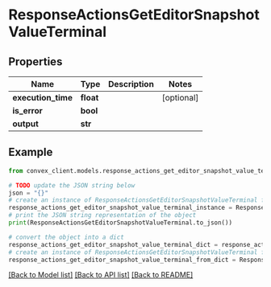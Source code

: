 # ResponseActionsGetEditorSnapshotValueTerminal


## Properties

Name | Type | Description | Notes
------------ | ------------- | ------------- | -------------
**execution_time** | **float** |  | [optional] 
**is_error** | **bool** |  | 
**output** | **str** |  | 

## Example

```python
from convex_client.models.response_actions_get_editor_snapshot_value_terminal import ResponseActionsGetEditorSnapshotValueTerminal

# TODO update the JSON string below
json = "{}"
# create an instance of ResponseActionsGetEditorSnapshotValueTerminal from a JSON string
response_actions_get_editor_snapshot_value_terminal_instance = ResponseActionsGetEditorSnapshotValueTerminal.from_json(json)
# print the JSON string representation of the object
print(ResponseActionsGetEditorSnapshotValueTerminal.to_json())

# convert the object into a dict
response_actions_get_editor_snapshot_value_terminal_dict = response_actions_get_editor_snapshot_value_terminal_instance.to_dict()
# create an instance of ResponseActionsGetEditorSnapshotValueTerminal from a dict
response_actions_get_editor_snapshot_value_terminal_from_dict = ResponseActionsGetEditorSnapshotValueTerminal.from_dict(response_actions_get_editor_snapshot_value_terminal_dict)
```
[[Back to Model list]](../README.md#documentation-for-models) [[Back to API list]](../README.md#documentation-for-api-endpoints) [[Back to README]](../README.md)


